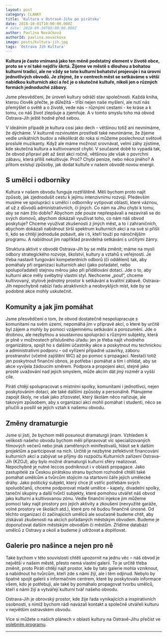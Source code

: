 ```yaml
---
layout: post
category: CLANKY
title: 'Kultura v Ostravě-Jihu po pirátsku'
date: 2018-10-01T10:00:00.000Z
# date: 2018-09-30T08:00:00.000Z
author: Pavlína Nováčková
authorId: pavlina.novackova
image: posts/kultura-jih.jpg
tags: 'Ostrava Jih Kultura'
---
```


**Kultura je často vnímaná jako ten méně podstatný element v životě obce, proto se v ní také nejdřív škrtá. Žijeme ve městě s dlouhou a bohatou kulturní tradicí, ale ne vždy se toto kulturní bohatství projevuje i na úrovni jednotlivých obvodů. Je zřejmé, že v centrech měst se setkáváme s větší nabídkou kulturních akcí a řeč je o skutečné kultuře, nikoli jen o různých formách jednoduché zábavy.**

Jsme přesvědčeni, že úroveň kultury odráží stav společnosti. Každá kniha, kterou člověk přečte, je důležitá – tříbí nejen naše myšlení, ale nutí nás přemýšlet o světě a o životě, vede nás – různými cestami - ke kráse a k tomu, co náš život zlepšuje a zjemňuje. A v tomto smyslu toho má obvod Ostrava-Jih ještě hodně před sebou.

V ideálním případě je kultura cosi jako dech – většinou totiž ani nevnímáme, že dýcháme.  V kulturně rozvinutém prostředí také nevnímáme, že žijeme vedle unikátních budov a několikrát do roka si můžeme poslechnout světově proslulé muzikanty. Když ale máme možnost srovnávat, velmi záhy zjistíme, kde skutečná kultura a kultivovanost chybí. V současné době to vypadá tak, že obvod připraví pět až šest akcí ročně, většinou jde však o povrchní zábavu, která příliš nekultivuje. Proč? Chybí peníze, nebo něco jiného? A přitom existují způsoby, jak dodat kultuře v našem obvodě novou energii.

## S umělci i odborníky

Kultura v našem obvodu funguje roztříštěně. Měli bychom proto najít způsob, jak zjednodušit cestu k jejímu intenzivnímu rozvoji. Především musíme ve spolupráci s umělci i odborníky vytipovat oblasti, které váznou, ať už z důvodů administrativních, či jiných. Co nám na Jihu chybí k tomu, aby se nám žilo dobře? Abychom zde pouze nepřespávali a nezavírali se do svých domovů, abychom dokázali využívat toho, co nám náš obvod poskytuje? Chceme využívat zkušenosti z jiných měst, a to i zahraničních, abychom dokázali nabídnout širší spektrum kulturních akcí a na své si přišli ti, kdo se chtějí jednoduše pobavit, ale i ti, kteří touží po náročnějším programu. A nabídnout jim například pravidelná setkávání s určitými žánry.

Struktura aktivit v obvodě Ostrava-Jih by se měla změnit; máme na mysli odbory strategického rozvoje, školství, kultury a vztahů s veřejností. Je třeba nastavit fungování kompetentních odborů (či oddělení) tak, aby pomáhaly při organizaci kulturních akcí (jako pořadatel, nebo spolupořadatel) stejnou měrou jako při přidělování dotací. Jde o to, aby kulturní akce měly svébytný vlastní styl. Nechceme „pouť“, chceme kultivovaný, stylově jednotný prostor k setkávání a kvalitní zábavě. Ostrava-Jih nepochybně nabízí řadu atraktivních a neobvyklých míst, kde by se podobné akce mohly uskutečnit.

## Komunity a jak jim pomáhat

Jsme přesvědčení o tom, že obvod dostatečně nespolupracuje s komunitami na svém území, nepomáhá jim v přípravě akcí, o které by určitě byl zájem a mohly by pomoci vzájemnému setkávání a porozumění. Jde o drobnou, ale nezbytnou a soustavnou spolupráci s různými subjekty, která je plně v možnostech příslušného úřadu: jen je třeba najít vhodného organizátora, spojit ho s dalšími účastníky akce a poskytnout mu technickou a administrativní podporu – od vyřízení případné uzavírky, záboru prostranství (včetně zajištění WC) až po pomoc s propagací. Nestačí totiž jen poskytnout finanční obnos, je potřeba i pomáhat a tím i ohlídat, aby se akce vyvíjela žádoucím směrem. Podpora a propojení akcí, stejně jako prosté uvažování nad jejich smyslem, může akcím dát jiný rozměr a vyšší cíle.

Piráti chtějí spolupracovat s místními spolky, komunitami i jednotlivci, nejen poskytováním dotací, ale také dalšími způsoby a personálně. Plánujeme zapojit školy, ne však jako zřizovatel, který školám něco nařizuje, ale takovým způsobem, aby s organizací akcí mohli pomáhat i studenti, něco se přiučili a posílil se jejich vztah k našemu obvodu. 

## Změny dramaturgie

Jsme si jisti, že bychom měli posunout dramaturgii jinam. Vzhledem k velikosti našeho obvodu bychom měli připravovat víc specializovaných filmových večerů nebo jinak zaměřených minifestivalů, hlásit se k dalším projektům a participovat na nich. Určitě je nezbytné zefektivnit financování kulturních akcí a zabývat se příjmy do rozpočtu Kulturních zařízení Ostrava-Jih (KZOJ), aby bylo možné dramaturgii kulturní sféry realizovat. Nepochybně je nutné leccos podniknout i v oblasti propagace. 
Jako zastupitelé za Českou pirátskou stranu bychom rozhodně chtěli také pomáhat umělcům a tvůrcům stojícím na startovní čáře jejich umělecké dráhy. Jako politický subjekt, který chce jít vstříc potřebám svých spoluobčanů, chceme podporovat mladé umělce – kapely, divadelní spolky, taneční skupiny a další tvůrčí subjekty, které pomohou utvářet náš obvod jako kulturní a kultivovanou zónu. Vedle finanční injekce jim můžeme pomoci taky najít prostory pro jejich aktivity a zkoušení (nevyužité garáže, volné prostory ve školách atd.), které pro ně budou finančně únosné. Od těchto organizací či začínajících umělců ale současně budeme chtít, aby získávali zkušenosti na akcích pořádaných městským obvodem. Budeme je doporučovat dalším městským obvodům či městům. Zřídíme databázi umělců z Ostravy a okolí a budeme ji udržovat a doplňovat.

## Galerie pro našince a nejen pro ně

Také bychom v této souvislosti chtěli upozornit na jednu věc – náš obvod je největší v našem městě, přesto nemá vlastní galerii. To je určitě třeba změnit, proto Piráti chtějí najít prostor, kde by tato galerie mohla vzniknout, a nabídnout ho tvůrcům, kteří zde s námi žijí, ale i těm odjinud. Nebylo by špatné spojit galerii s informačním centrem, které by poskytovalo informace všem, kdo je potřebují, ale také by pomáhalo propagovat tvorbu umělců, kteří s námi žijí a vytvářejí kulturní tvář našeho obvodu. 

Ostrava-Jih je obrovský prostor, kde žije řada vynikajících a inspirativních osobností, s nimiž bychom rádi navázali kontakt a společně utvářeli kulturu v největším ostravském obvodu. 

Více si můžete o našich plánech v oblasti kultury na Ostravě-Jihu přečíst ve <a href="{{ 'program/jih2018/kultura-jih/' | relative_url }}">volebním programu</a>.

---
